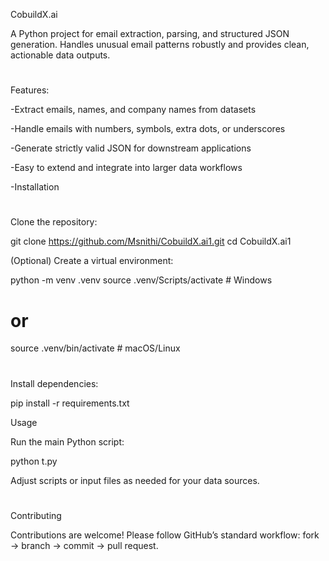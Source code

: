 CobuildX.ai

A Python project for email extraction, parsing, and structured JSON generation. Handles unusual email patterns robustly and provides clean, actionable data outputs.

#
Features:

-Extract emails, names, and company names from datasets

-Handle emails with numbers, symbols, extra dots, or underscores

-Generate strictly valid JSON for downstream applications

-Easy to extend and integrate into larger data workflows

-Installation
#
Clone the repository:

git clone https://github.com/Msnithi/CobuildX.ai1.git
cd CobuildX.ai1


(Optional) Create a virtual environment:

python -m venv .venv
source .venv/Scripts/activate  # Windows
# or
source .venv/bin/activate      # macOS/Linux

#
Install dependencies:

pip install -r requirements.txt

Usage

Run the main Python script:

python t.py


Adjust scripts or input files as needed for your data sources.
#
Contributing

Contributions are welcome! Please follow GitHub’s standard workflow: fork → branch → commit → pull request.